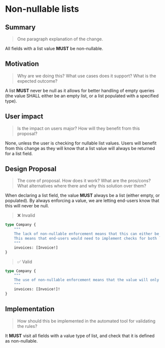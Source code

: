 # Non-nullable lists

## Summary

> One paragraph explanation of the change.

All fields with a list value **MUST** be non-nullable.

## Motivation

> Why are we doing this? What use cases does it support? What is the expected
outcome?

A list **MUST** never be null as it allows for better handling of empty queries (the value SHALL either be an empty list, or a list populated with a specified type).

## User impact

> Is the impact on users major? How will they benefit from this proposal?

None, unless the user is checking for nullable list values. Users will benefit from this change as they will know that a list value will always be returned for a list field.

## Design Proposal

> The core of proposal. How does it work? What are the pros/cons? What alternatives
> where there and why this solution over them?

When declaring a list field, the value **MUST** always be a list (either empty, or populated). By always enforcing a value, we are letting end-users know that this will never be null.

> ❌ Invalid
```graphql
type Company {
    """
    The lack of non-nullable enforcement means that this can either be `[]`, `null`, or a populated list.
    This means that end-users would need to implement checks for both `null` and an empty list.
    """
    invoices: [Invoice!]
}
```

> ✅ Valid
```graphql
type Company {
    """
    The use of non-nullable enforcement means that the value will only ever be `[]` or a populated list.
    """
    invoices: [Invoice!]!
}
```

## Implementation

> How should this be implemented in the automated tool for validating the rules?

It **MUST** visit all fields with a value type of list, and check that it is defined as non-nullable.
